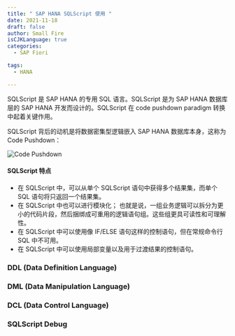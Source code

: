 ```yaml
---
title: " SAP HANA SQLScript 使用 "
date: 2021-11-18
draft: false
author: Small Fire
isCJKLanguage: true
categories: 
  - SAP Fiori

tags: 
  - HANA

---
```


SQLScript 是 SAP HANA 的专用 SQL 语言。SQLScript 是为 SAP HANA 数据库层的 SAP HANA 开发而设计的。SQLScript 在 code pushdown paradigm 转换中起着关键作用。

SQLScript 背后的动机是将数据密集型逻辑嵌入 SAP HANA 数据库本身，这称为 Code Pushdown：

![Code Pushdown](/images/HANA/HANA_CodePushdown.png)

#### SQLScript 特点

- 在 SQLScript 中，可以从单个 SQLScript 语句中获得多个结果集，而单个 SQL 语句将只返回一个结果集。
- 在 SQLScript 中也可以进行模块化； 也就是说，一组业务逻辑可以拆分为更小的代码片段，然后捆绑成可重用的逻辑语句组。这些组更具可读性和可理解性。
- 在 SQLScript 中可以使用像 IF/ELSE 语句这样的控制语句，但在常规命令行 SQL 中不可用。
- 在 SQLScript 中可以使用局部变量以及用于过渡结果的控制语句。

### DDL (Data Definition Language)

### DML (Data Manipulation Language)

### DCL (Data Control Language)

### SQLScript Debug